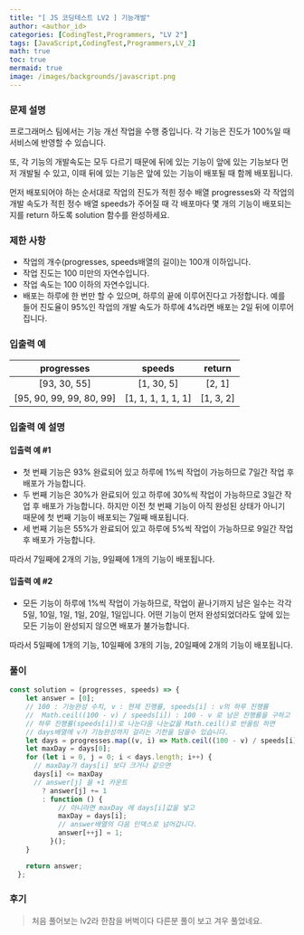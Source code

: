 ```yaml
---
title: "[ JS 코딩테스트 LV2 ] 기능개발"
author: <author_id>
categories: [CodingTest,Programmers, "LV 2"]
tags: [JavaScript,CodingTest,Programmers,LV_2]
math: true
toc: true
mermaid: true
image: /images/backgrounds/javascript.png
---
```


### 문제 설명

프로그래머스 팀에서는 기능 개선 작업을 수행 중입니다. 각 기능은 진도가 100%일 때 서비스에 반영할 수 있습니다.

또, 각 기능의 개발속도는 모두 다르기 때문에 뒤에 있는 기능이 앞에 있는 기능보다 먼저 개발될 수 있고, 이때 뒤에 있는 기능은 앞에 있는 기능이 배포될 때 함께 배포됩니다.

먼저 배포되어야 하는 순서대로 작업의 진도가 적힌 정수 배열 progresses와 각 작업의 개발 속도가 적힌 정수 배열 speeds가 주어질 때 각 배포마다 몇 개의 기능이 배포되는지를 return 하도록 solution 함수를 완성하세요.

### 제한 사항
- 작업의 개수(progresses, speeds배열의 길이)는 100개 이하입니다.
- 작업 진도는 100 미만의 자연수입니다.
- 작업 속도는 100 이하의 자연수입니다.
- 배포는 하루에 한 번만 할 수 있으며, 하루의 끝에 이루어진다고 가정합니다. 예를 들어 진도율이 95%인 작업의 개발 속도가 하루에 4%라면 배포는 2일 뒤에 이루어집니다.

### 입출력 예

|progresses|speeds|return|
|:---:|:---:|:---:|
|[93, 30, 55]|[1, 30, 5]|[2, 1]|
|[95, 90, 99, 99, 80, 99]|[1, 1, 1, 1, 1, 1]|[1, 3, 2]|

### 입출력 예 설명
#### 입출력 예 #1
- 첫 번째 기능은 93% 완료되어 있고 하루에 1%씩 작업이 가능하므로 7일간 작업 후 배포가 가능합니다.
- 두 번째 기능은 30%가 완료되어 있고 하루에 30%씩 작업이 가능하므로 3일간 작업 후 배포가 가능합니다. 하지만 이전 첫 번째 기능이 아직 완성된 상태가 아니기 때문에 첫 번째 기능이 배포되는 7일째 배포됩니다.
- 세 번째 기능은 55%가 완료되어 있고 하루에 5%씩 작업이 가능하므로 9일간 작업 후 배포가 가능합니다.

따라서 7일째에 2개의 기능, 9일째에 1개의 기능이 배포됩니다.

#### 입출력 예 #2
- 모든 기능이 하루에 1%씩 작업이 가능하므로, 작업이 끝나기까지 남은 일수는 각각 5일, 10일, 1일, 1일, 20일, 1일입니다. 어떤 기능이 먼저 완성되었더라도 앞에 있는 모든 기능이 완성되지 않으면 배포가 불가능합니다.

따라서 5일째에 1개의 기능, 10일째에 3개의 기능, 20일째에 2개의 기능이 배포됩니다.


### 풀이
```javascript
const solution = (progresses, speeds) => {
    let answer = [0];
  	// 100 : 기능완성 수치, v : 현제 진행률, speeds[i] : v의 하루 진행률
  	//	Math.ceil((100 - v) / speeds[i]) : 100 - v 로 남은 진행률을 구하고
  	// 하루 진행률(speeds[i])로 나눈다음 나눈값을 Math.ceil()로 반올림 하면
  	// days배열에 v가 기능완성까지 걸리는 기한을 담을수 있습니다.
    let days = progresses.map((v, i) => Math.ceil((100 - v) / speeds[i]));
    let maxDay = days[0];
    for (let i = 0, j = 0; i < days.length; i++) {
      // maxDay가 days[i] 보다 크거나 같으면
      days[i] <= maxDay
      // answer[j] 을 +1 카운트
        ? answer[j] += 1
        : function () {
      		// 아니라면 maxDay 에 days[i]값을 넣고
            maxDay = days[i];
        	// answer배열의 다음 인덱스로 넘어갑니다.
            answer[++j] = 1;
          }();
    }

    return answer;
  };
```
### 후기
> 처음 풀어보는 lv2라 한참을 버벅이다 다른분 풀이 보고 겨우 풀었네요.
